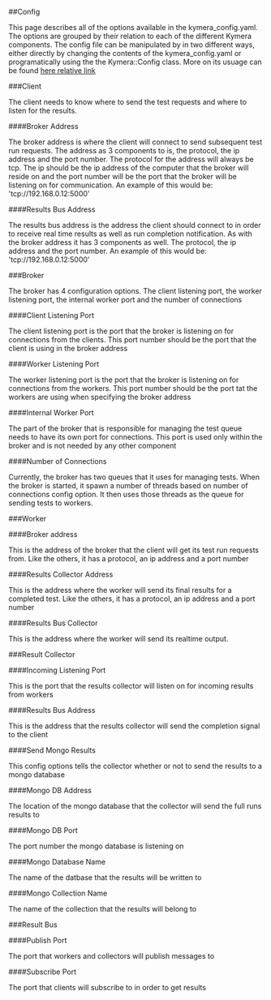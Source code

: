 ##Config

This page describes all of the options available in the kymera_config.yaml. The options are grouped by their relation to each of the different Kymera components.
The config file can be manipulated by in two different ways, either directly by changing the contents of the kymera_config.yaml or programatically using
the the Kymera::Config class. More on its usuage can be found [here relative link](config_class.md)

###Client

The client needs to know where to send the test requests and where to listen for the results.

####Broker Address

The broker address is where the client will connect to send subsequent test run requests. The address as 3 components to is,
the protocol, the ip address and the port number.  The protocol for the address will always be tcp. The ip should be the ip address
of the computer that the broker will reside on and the port number will be the port that the broker will be listening on for communication.
An example of this would be: 'tcp://192.168.0.12:5000'

####Results Bus Address

The results bus address is the address the client should connect to in order to receive real time results as well as run completion notification.
As with the broker address it has 3 components as well. The protocol, the ip address and the port number.
An example of this would be: 'tcp://192.168.0.12:5000'

###Broker

The broker has 4 configuration options. The client listening port, the worker listening port, the internal worker port and the number of connections

####Client Listening Port

The client listening port is the port that the broker is listening on for connections from the clients. This port number should be the port that the client
is using in the broker address

####Worker Listening Port

The worker listening port is the port that the broker is listening on for connections from the workers. This port number should be the port tat the workers
are using when specifying the broker address

####Internal Worker Port

The part of the broker that is responsible for managing the test queue needs to have its own port for connections. This port is used only within the broker
and is not needed by any other component

####Number of Connections

Currently, the broker has two queues that it uses for managing tests.  When the broker is started, it spawn a number of threads based on number of connections
config option. It then uses those threads as the queue for sending tests to workers.

###Worker

####Broker address

This is the address of the broker that the client will get its test run requests from. Like the others, it has a protocol, an ip address and a port number

####Results Collector Address

This is the address where the worker will send its final results for a completed test. Like the others, it has a protocol, an ip address and a port number

####Results Bus Collector

This is the address where the worker will send its realtime output.

###Result Collector

####Incoming Listening Port

This is the port that the results collector will listen on for incoming results from workers

####Results Bus Address

This is the address that the results collector will send the completion signal to the client

####Send Mongo Results

This config options tells the collector whether or not to send the results to a mongo database

####Mongo DB Address

The location of the mongo database that the collector will send the full runs results to

####Mongo DB Port

The port number the mongo database is listening on

####Mongo Database Name

The name of the datbase that the results will be written to

####Mongo Collection Name

The name of the collection that the results will belong to

###Result Bus

####Publish Port

The port that workers and collectors will publish messages to

####Subscribe Port

The port that clients will subscribe to in order to get results